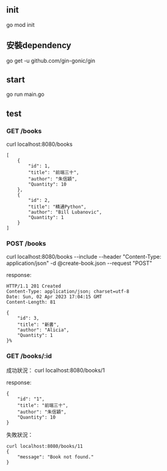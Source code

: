 ## init

go mod init <module-name>

## 安裝dependency
go get -u github.com/gin-gonic/gin

## start
go run main.go

## test

### GET /books

curl localhost:8080/books
```
[
    {
        "id": 1,
        "title": "前端三十",
        "author": "朱信穎",
        "Quantity": 10
    },
    {
        "id": 2,
        "title": "精通Python",
        "author": "Bill Lubanovic",
        "Quantity": 1
    }
]
```

### POST /books

curl localhost:8080/books --include --header "Content-Type: application/json" -d @create-book.json --request "POST"

response:
```
HTTP/1.1 201 Created
Content-Type: application/json; charset=utf-8
Date: Sun, 02 Apr 2023 17:04:15 GMT
Content-Length: 81

{
    "id": 3,
    "title": "新書",
    "author": "Alicia",
    "Quantity": 1
}%         
```

### GET /books/:id
成功狀況：
curl localhost:8080/books/1

response:
```
{
    "id": "1",
    "title": "前端三十",
    "author": "朱信穎",
    "Quantity": 10
}
```
失敗狀況：
```
curl localhost:8080/books/11
{
    "message": "Book not found."
}
```